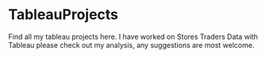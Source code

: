 # TableauProjects
Find all my tableau projects here.
I have worked on Stores Traders Data with Tableau please check out my analysis, any suggestions are most welcome.
